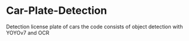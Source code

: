 # Car-Plate-Detection
Detection license plate of cars
the code consists of object detection with YOYOv7 and OCR

